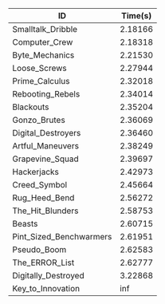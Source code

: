 |ID|Time(s)|
|-|-|
|Smalltalk_Dribble|2.18166|
|Computer_Crew|2.18318|
|Byte_Mechanics|2.21530|
|Loose_Screws|2.27944|
|Prime_Calculus|2.32018|
|Rebooting_Rebels|2.34014|
|Blackouts|2.35204|
|Gonzo_Brutes|2.36069|
|Digital_Destroyers|2.36460|
|Artful_Maneuvers|2.38249|
|Grapevine_Squad|2.39697|
|Hackerjacks|2.42973|
|Creed_Symbol|2.45664|
|Rug_Heed_Bend|2.56272|
|The_Hit_Blunders|2.58753|
|Beasts|2.60715|
|Pint_Sized_Benchwarmers|2.61951|
|Pseudo_Boom|2.62583|
|The_ERROR_List|2.62777|
|Digitally_Destroyed|3.22868|
|Key_to_Innovation|inf|

